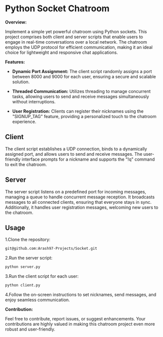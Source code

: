 # Python Socket Chatroom

**Overview:**

Implement a simple yet powerful chatroom using Python sockets. This project comprises both client and server scripts that enable users to engage in real-time conversations over a local network. The chatroom employs the UDP protocol for efficient communication, making it an ideal choice for lightweight and responsive chat applications.

**Features:**

- **Dynamic Port Assignment:** The client script randomly assigns a port between 8000 and 9000 for each user, ensuring a secure and scalable solution.

- **Threaded Communication:** Utilizes threading to manage concurrent tasks, allowing users to send and receive messages simultaneously without interruptions.

- **User Registration:** Clients can register their nicknames using the "SIGNUP_TAG" feature, providing a personalized touch to the chatroom experience.

## Client

The client script establishes a UDP connection, binds to a dynamically assigned port, and allows users to send and receive messages. The user-friendly interface prompts for a nickname and supports the "!q" command to exit the chatroom.

## Server

The server script listens on a predefined port for incoming messages, managing a queue to handle concurrent message reception. It broadcasts messages to all connected clients, ensuring that everyone stays in sync. Additionally, it handles user registration messages, welcoming new users to the chatroom.

## Usage

1.Clone the repository:

   ```bash
   git@github.com:Arash97-Projects/Socket.git
   ```

2.Run the server script:

  ```bash
  python server.py
  ```

3.Run the client script for each user:

  ```bash
  python client.py
  ```

4.Follow the on-screen instructions to set nicknames, send messages, and enjoy seamless communication.

**Contribution:**

Feel free to contribute, report issues, or suggest enhancements. Your contributions are highly valued in making this chatroom project even more robust and user-friendly.
